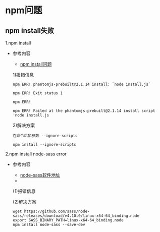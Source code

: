# npm问题

## npm install失败
1.npm install
* 参考内容
    * [npm install问题](https://segmentfault.com/a/1190000008474798)

    1)报错信息
    ```
    npm ERR! phantomjs-prebuilt@2.1.14 install: `node install.js`
    
    npm ERR! Exit status 1
    
    npm ERR!
    
    npm ERR! Failed at the phantomjs-prebuilt@2.1.14 install script 'node install.js
    ```

    2)解决方案

    `在命令后加参数 --ignore-scripts`
    ```
    npm install --ignore-scripts
    ```

2.npm install node-sass error
* 参考内容
    * [node-sass软件地址](https://github.com/sass/node-sass/releases)
    * []()

    (1)报错信息

    (2)解决方案
    ```
    wget https://github.com/sass/node-sass/releases/download/v4.10.0/linux-x64-64_binding.node
    export SASS_BINARY_PATH=linux-x64-64_binding.node
    npm install node-sass --save-dev
    ```

